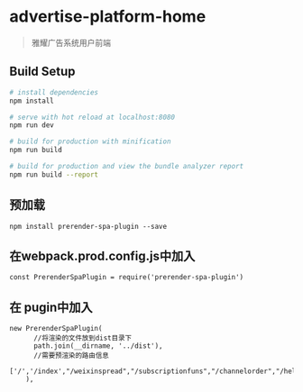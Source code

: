 # advertise-platform-home 

> 雅耀广告系统用户前端

## Build Setup

``` bash
# install dependencies
npm install

# serve with hot reload at localhost:8080
npm run dev

# build for production with minification
npm run build

# build for production and view the bundle analyzer report
npm run build --report
```
## 预加载
```
npm install prerender-spa-plugin --save
```
## 在webpack.prod.config.js中加入
```
const PrerenderSpaPlugin = require('prerender-spa-plugin')
```
## 在 pugin中加入 
```
new PrerenderSpaPlugin(
      //将渲染的文件放到dist目录下
      path.join(__dirname, '../dist'), 
      //需要预渲染的路由信息
      ['/','/index',"/weixinspread","/subscriptionfuns","/channelorder","/help","/register","/login","/companyProfile","/companyCulture","/companyRecruit","/companyContact"]
    ),
```
